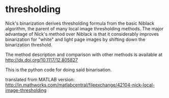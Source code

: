 # thresholding
Nick's binarization derives thresholding formula from the basic Niblack algorithm, the parent of many local image thresholding methods. The major advantage of Nick's method over Niblack is that it considerably improves binarization for "white" and light page images by shifting down the binarization threshold.

The method description and comparison with other methods is available at http://dx.doi.org/10.1117/12.805827

This is the python code for doing said binarisation.

translated from MATLAB version: http://in.mathworks.com/matlabcentral/fileexchange/42104-nick-local-image-thresholding
